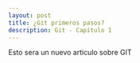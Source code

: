 ```yaml
---
layout: post
title: ¿Git primeros pasos? 
description: Git - Capítulo 1
---
```

Esto sera un nuevo articulo sobre GIT